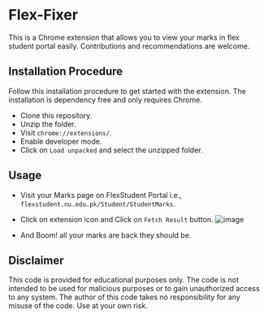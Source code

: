 # Flex-Fixer

This is a Chrome extension that allows you to view your marks in flex student portal easily. Contributions and recommendations are welcome.

## Installation Procedure
Follow this installation procedure to get started with the extension. The installation is dependency free and only requires Chrome.

* Clone this repository.
* Unzip the folder.
* Visit  ```chrome://extensions/```.
* Enable developer mode.
* Click on ```Load unpacked``` and select the unzipped folder.

## Usage
* Visit your Marks page on FlexStudent Portal i.e., ```flexstudent.nu.edu.pk/Student/StudentMarks```.
* Click on extension icon and Click on ```Fetch Result``` button.
                    ![image](https://user-images.githubusercontent.com/87650614/210060788-7f5458a8-1042-4a59-8043-5731924731c9.png)
                    
* And Boom! all your marks are back they should be.

## Disclaimer
This code is provided for educational purposes only. The code is not intended to be used for malicious purposes or to gain unauthorized access to any system. The author of this code takes no responsibility for any misuse of the code. Use at your own risk. 
